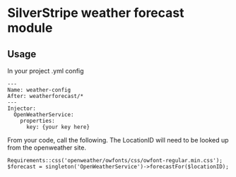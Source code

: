 # SilverStripe weather forecast module

## Usage

In your project .yml config

```
---
Name: weather-config
After: weatherforecast/*
---
Injector:
  OpenWeatherService:
    properties:
      key: {your key here}
```

From your code, call the following. The LocationID will need to be looked up from the openweather site.

```
Requirements::css('openweather/owfonts/css/owfont-regular.min.css');
$forecast = singleton('OpenWeatherService')->forecastFor($locationID);
```
